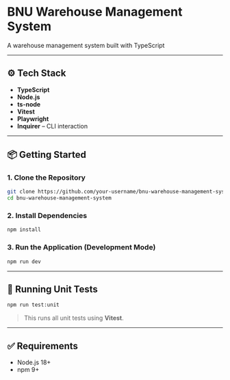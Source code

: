 # BNU Warehouse Management System

A warehouse management system built with TypeScript

---

## ⚙️ Tech Stack

- **TypeScript**
- **Node.js**
- **ts-node**
- **Vitest**
- **Playwright**
- **Inquirer** – CLI interaction

---

## 📦 Getting Started

### 1. Clone the Repository

```bash
git clone https://github.com/your-username/bnu-warehouse-management-system.git
cd bnu-warehouse-management-system
```

### 2. Install Dependencies

```bash
npm install
```

### 3. Run the Application (Development Mode)

```bash
npm run dev
```

---

## 🧪 Running Unit Tests

```bash
npm run test:unit
```

> This runs all unit tests using **Vitest**.

---

## ✅ Requirements

- Node.js 18+
- npm 9+
